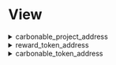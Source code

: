 



# View
  
<details>  
<summary>carbonable_project_address</summary>  
**Implicit args**

```python
syscall_ptr(felt*)
pedersen_ptr(HashBuiltin*)
range_check_ptr
```  
**Explicit args**

```python

```  
**Returns**

```python
carbonable_project_address(felt)
```  
</details>

  
<details>  
<summary>reward_token_address</summary>  
**Implicit args**

```python
syscall_ptr(felt*)
pedersen_ptr(HashBuiltin*)
range_check_ptr
```  
**Explicit args**

```python

```  
**Returns**

```python
reward_token_address(felt)
```  
</details>

  
<details>  
<summary>carbonable_token_address</summary>  
**Implicit args**

```python
syscall_ptr(felt*)
pedersen_ptr(HashBuiltin*)
range_check_ptr
```  
**Explicit args**

```python

```  
**Returns**

```python
carbonable_token_address(felt)
```  
</details>

